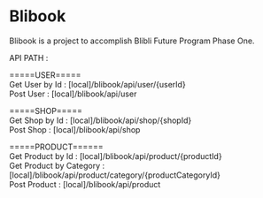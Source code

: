 # Blibook
Blibook is a project to accomplish Blibli Future Program Phase One. 

API PATH :

=====USER===== \
Get User by Id : [local]/blibook/api/user/{userId} \
Post User : [local]/blibook/api/user 


=====SHOP===== \
Get Shop by Id : [local]/blibook/api/shop/{shopId} \
Post Shop : [local]/blibook/api/shop 


=====PRODUCT====== \
Get Product by Id : [local]/blibook/api/product/{productId} \
Get Product by Category : [local]/blibook/api/product/category/{productCategoryId} \
Post Product : [local]/blibook/api/product
